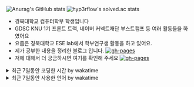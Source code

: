 ![Anurag's GitHub stats](https://github-readme-stats.vercel.app/api?username=kasterra&show_icons=true&theme=radical)
![hyp3rflow's solved.ac stats](https://github-readme-solvedac.hyp3rflow.vercel.app/api/?handle=hc19991003)
- 경북대학교 컴퓨터학부 학생입니다
- GDSC KNU 1기 프론트 트랙, 네이버 커넥트재단 부스트캠프 등 여러 활동들을 하였어요
- 요즘은 경북대학교 ESE lab에서 학부연구생 활동을 하고 있어요. 
- 제가 공부한 내용을 정리한 블로그 입니다. <a href="https://kasterra.github.io"><img alt="gh-pages" src ="https://img.shields.io/badge/Kasterra's%20Archive-222222.svg?&style=flat&logo=Github&logoColor=white"/></a>
- 저에 대해서 더 궁금하시면 여기를 확인해 주세요 <a href="https://kasterra-diary.notion.site/110800fd608442c49b43c101da4e9167"><img alt="gh-pages" src ="https://img.shields.io/badge/Resume-222222.svg?&style=flat&logo=Notion&logoColor=white"/></a>

<details> <summary>최근 7일동안 코딩한 시간 by wakatime</summary>
<img src="https://wakatime.com/share/@kasterra/21261529-66da-4824-9831-c2acd79e1046.svg"/>
</details>
<details> <summary>최근 7일동안 사용한 언어 by wakatime</summary>
<img src="https://wakatime.com/share/@kasterra/cb20cf6c-451c-4e4f-b962-1a4592511ae9.svg"/>
</details>
